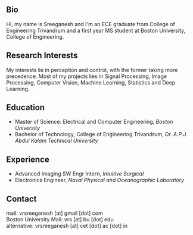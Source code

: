 ## Bio
Hi, my name is Sreeganesh and I'm an ECE graduate from College of Engineering Trivandrum and a first year MS student at Boston University, College of Engineering.

## Research Interests
My interests lie in perception and control, with the former taking more precedence. Most of my projects lies in Signal Processing, Image Processing, Computer Vision, Machine Learning, Statistics and Deep Learning. 

## Education
- Master of Science: Electrical and Computer Engineering, *Boston University*
- Bachelor of Technology, College of Engineering Trivandrum, *Dr. A.P.J. Abdul Kalam Technical University*

## Experience
- Advanced Imaging SW Engr Intern, *Intuitive Surgical*
- Electronics Engineer, *Naval Physical and Oceanographic Laboratory*

## Contact
mail: vrsreeganesh [at] gmail [dot] com  
Boston University Mail: vrs [at] bu [dot] edu  
alternative: vrsreeganesh [at] cet [dot] ac [dot] in
